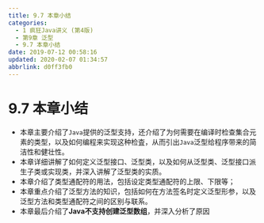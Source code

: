 ```yaml
---
title: 9.7 本章小结
categories: 
  - 1 疯狂Java讲义 (第4版)
  - 第9章 泛型
  - 9.7 本章小结
date: 2019-07-12 00:58:16
updated: 2020-02-07 01:34:57
abbrlink: d0ff3fb0
---
```

# 9.7 本章小结
- 本章主要介绍了`Java`提供的泛型支持，还介绍了为何需要在编译时检查集合元素的类型，以及如何编程来实现这种检査，从而引出`Java`泛型给程序带来的简洁性和健壮性。
- 本章详细讲解了如何定义泛型接口、泛型类，以及如何从泛型类、泛型接口派生子类或实现类，并深入讲解了泛型类的实质。
- 本章介绍了类型通配符的用法，包括设定类型通配符的上限、下限等；
- 本章重点介绍了泛型方法的知识，包括如何在方法签名时定义泛型形参，以及泛型方法和类型通配符之间的区别与联系。
- 本章最后介绍了**Java不支持创建泛型数组**，并深入分析了原因
